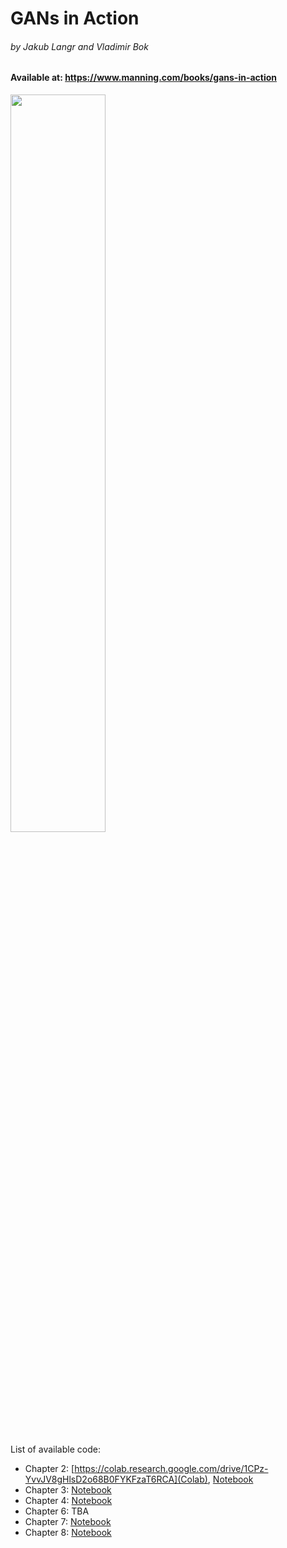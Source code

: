 # GANs in Action
###### by Jakub Langr and Vladimir Bok
#### Available at: https://www.manning.com/books/gans-in-action

<img src="/img/book_cover.png" width="55%">


List of available code: 
* Chapter 2: [https://colab.research.google.com/drive/1CPz-YvvJV8gHlsD2o68B0FYKFzaT6RCA](Colab), [Notebook](https://github.com/GANs-in-Action/gans-in-action/tree/master/chapter-2)
* Chapter 3: [Notebook](https://github.com/GANs-in-Action/gans-in-action/tree/master/chapter-3)
* Chapter 4: [Notebook](https://github.com/GANs-in-Action/gans-in-action/tree/master/chapter-4)
* Chapter 6: TBA 
* Chapter 7: [Notebook](https://github.com/GANs-in-Action/gans-in-action/tree/master/chapter-7)
* Chapter 8: [Notebook](https://github.com/GANs-in-Action/gans-in-action/tree/master/chapter-8)
